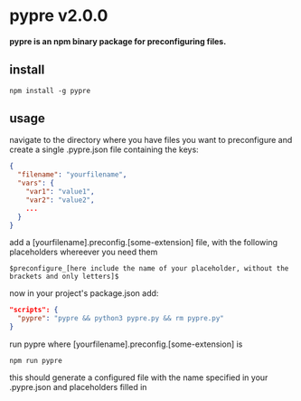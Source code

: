 # pypre v2.0.0

#### pypre is an npm binary package for preconfiguring files.

## install
```
npm install -g pypre
 ```

## usage
navigate to the directory where you have files you want to preconfigure and create a single .pypre.json file containing the keys:
```json
{
  "filename": "yourfilename",
  "vars": {
    "var1": "value1",
    "var2": "value2",
    ...
  }
}
```

add a [yourfilename].preconfig.[some-extension] file, with the following placeholders whereever you need them
```
$preconfigure_[here include the name of your placeholder, without the brackets and only letters]$
```

now in your project's package.json add:
```json
"scripts": {
  "pypre": "pypre && python3 pypre.py && rm pypre.py"
}
```

run pypre where [yourfilename].preconfig.[some-extension] is
```
npm run pypre
```

this should generate a configured file with the name specified in your .pypre.json and placeholders filled in

